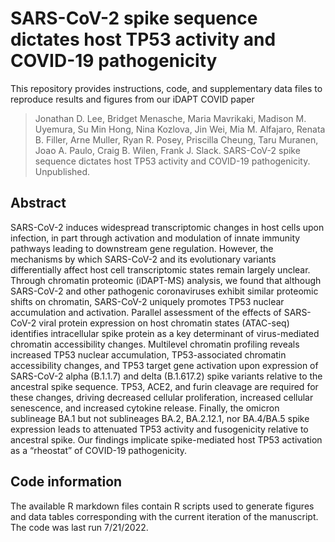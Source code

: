 # SARS-CoV-2 spike sequence dictates host TP53 activity and COVID-19 pathogenicity

This repository provides instructions, code, and supplementary data files to reproduce results and figures from our iDAPT COVID paper
> Jonathan D. Lee, Bridget Menasche, Maria Mavrikaki, Madison M. Uyemura, Su Min Hong, Nina Kozlova, Jin Wei, Mia M. Alfajaro, Renata B. Filler, Arne Muller, Ryan R. Posey, Priscilla Cheung, Taru Muranen, Joao A. Paulo, Craig B. Wilen, Frank J. Slack. SARS-CoV-2 spike sequence dictates host TP53 activity and COVID-19 pathogenicity. Unpublished.

## Abstract

SARS-CoV-2 induces widespread transcriptomic changes in host cells upon infection, in part through activation and modulation of innate immunity pathways leading to downstream gene regulation. However, the mechanisms by which SARS-CoV-2 and its evolutionary variants differentially affect host cell transcriptomic states remain largely unclear. Through chromatin proteomic (iDAPT-MS) analysis, we found that although SARS-CoV-2 and other pathogenic coronaviruses exhibit similar proteomic shifts on chromatin, SARS-CoV-2 uniquely promotes TP53 nuclear accumulation and activation. Parallel assessment of the effects of SARS-CoV-2 viral protein expression on host chromatin states (ATAC-seq) identifies intracellular spike protein as a key determinant of virus-mediated chromatin accessibility changes. Multilevel chromatin profiling reveals increased TP53 nuclear accumulation, TP53-associated chromatin accessibility changes, and TP53 target gene activation upon expression of SARS-CoV-2 alpha (B.1.1.7) and delta (B.1.617.2) spike variants relative to the ancestral spike sequence. TP53, ACE2, and furin cleavage are required for these changes, driving decreased cellular proliferation, increased cellular senescence, and increased cytokine release. Finally, the omicron sublineage BA.1 but not sublineages BA.2, BA.2.12.1, nor BA.4/BA.5 spike expression leads to attenuated TP53 activity and fusogenicity relative to ancestral spike. Our findings implicate spike-mediated host TP53 activation as a “rheostat” of COVID-19 pathogenicity.


## Code information

The available R markdown files contain R scripts used to generate figures and data tables corresponding with the current iteration of the manuscript. The code was last run 7/21/2022. 
